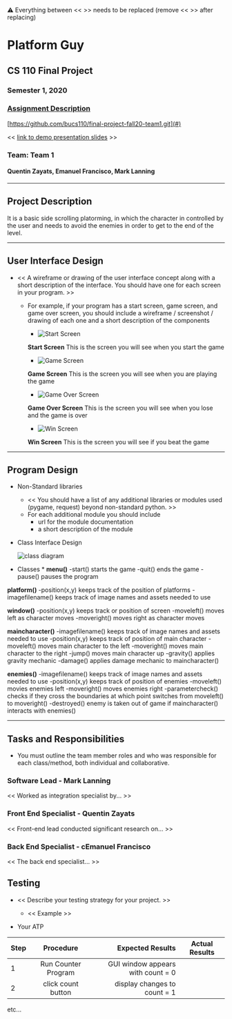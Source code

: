 :warning: Everything between << >> needs to be replaced (remove << >> after replacing)

#  Platform Guy 
## CS 110 Final Project
###  Semester 1, 2020 
### [Assignment Description](https://drive.google.com/open?id=1HLIk-539N9KiAAG1224NWpFyEl4RsPVBwtBZ9KbjicE)

 [https://github.com/bucs110/final-project-fall20-team1.git](#) 

<< [link to demo presentation slides](#) >>

### Team:  Team 1 
#### Quentin Zayats, Emanuel Francisco, Mark Lanning

***

## Project Description
It is a basic side scrolling platorming, in which the character in controlled by the user and needs to avoid the enemies in order to get to the end of the level.

***    

## User Interface Design
* << A wireframe or drawing of the user interface concept along with a short description of the interface. You should have one for each screen in your program. >>
    * For example, if your program has a start screen, game screen, and game over screen, you should include a wireframe / screenshot / drawing of each one and a short description of the components

       * ![Start Screen](https://github.com/bucs110/final-project-fall20-team1/blob/master/assets/Start%20Screen.png)  
       
       **Start Screen** This is the screen you will see when you start the game
       * ![Game Screen](https://github.com/bucs110/final-project-fall20-team1/blob/master/assets/gamescreen.png) 
      
       **Game Screen** This is the screen you will see when you are playing the game
       * ![Game Over Screen](https://github.com/bucs110/final-project-fall20-team1/blob/master/assets/gameoverscreen.png)
       
       **Game Over Screen** This is the screen you will see when you lose and the game is over
       * ![Win Screen](https://github.com/bucs110/final-project-fall20-team1/blob/master/assets/winscreen.png)
       
       **Win Screen** This is the screen you will see if you beat the game
       
***        

## Program Design
* Non-Standard libraries
    * << You should have a list of any additional libraries or modules used (pygame, request) beyond non-standard python. >>
    * For each additional module you should include
        * url for the module documentation
        * a short description of the module
* Class Interface Design

  ![class diagram](https://github.com/bucs110/final-project-fall20-team1/blob/master/assets/ClassDiagram.jpg)
    
* Classes *
**menu()**
    -start() starts the game
    -quit() ends the game
    -pause() pauses the program
 
 **platform()**
   -position(x,y) keeps track of the position of platforms 
    -imagefilename() keeps track of image names and assets needed to use
 
 **window()**
    -position(x,y) keeps track or position of screen 
    -moveleft() moves left as character moves
    -moveright() moves right as character moves
 
 **maincharacter()**
    -imagefilename()  keeps track of image names and assets needed to use
    -position(x,y) keeps track of position of main character 
    -moveleft() moves main character to the left
    -moveright() moves main character to the right
    -jump() moves main character up
    -gravity() applies gravity mechanic
    -damage() applies damage mechanic to  maincharacter() 
 
 **enemies()**
    -imagefilename() keeps track of image names and assets needed to use
    -position(x,y) keeps track of position of enemies 
    -moveleft() movies enemies left 
    -moveright() moves enemies right
    -parametercheck() checks if they cross the boundaries at which point switches from moveleft() to moveright()
    -destroyed() enemy is taken out of game if maincharacter() interacts with enemies()

***

## Tasks and Responsibilities
* You must outline the team member roles and who was responsible for each class/method, both individual and collaborative.

### Software Lead - Mark Lanning

<< Worked as integration specialist by... >>

### Front End Specialist - Quentin Zayats

<< Front-end lead conducted significant research on... >>

### Back End Specialist - cEmanuel Francisco 

<< The back end specialist... >>

## Testing
* << Describe your testing strategy for your project. >>
    * << Example >>

* Your ATP

| Step                  | Procedure     | Expected Results  | Actual Results |
| ----------------------|:-------------:| -----------------:| -------------- |
|  1  | Run Counter Program  | GUI window appears with count = 0  |          |
|  2  | click count button  | display changes to count = 1 |                 |
etc...

